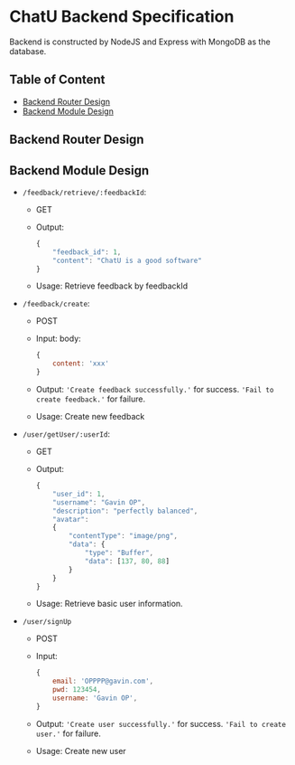 # ChatU Backend Specification

Backend is constructed by NodeJS and Express with MongoDB as the database.  

## Table of Content

- [Backend Router Design](https://github.com/Gavin-OP/CSCI3100-ChatU/blob/main/backend/README.md#backend-router-design)
- [Backend Module Design](https://github.com/Gavin-OP/CSCI3100-ChatU/blob/main/backend/README.md#backend-module-design)

## Backend Router Design

## Backend Module Design

- `/feedback/retrieve/:feedbackId`:
  - GET
  - Output:
  
    ```javascript
    {
        "feedback_id": 1,
        "content": "ChatU is a good software"
    }
    ```

  - Usage: Retrieve feedback by feedbackId
- `/feedback/create`:
  - POST
  - Input: body:
  
    ```javascript
    {
        content: 'xxx'
    }
    ```
  
  - Output: `'Create feedback successfully.'` for success. `'Fail to create feedback.'` for failure.
  - Usage: Create new feedback
- `/user/getUser/:userId`:
  
  - GET
  - Output:
  
    ```javascript
    {
        "user_id": 1,
        "username": "Gavin OP",
        "description": "perfectly balanced",
        "avatar":
        {
            "contentType": "image/png",
            "data": {
                "type": "Buffer",
                "data": [137, 80, 88]
            }
        }
    }
    
    ```

  - Usage: Retrieve basic user information.  

- `/user/signUp`
  - POST
  - Input:
    
    ```javascript
    {
        email: 'OPPPP@gavin.com',
        pwd: 123454,
        username: 'Gavin OP',
    }
    ```
  - Output: `'Create user successfully.'` for success. `'Fail to create user.'` for failure.
  - Usage: Create new user
